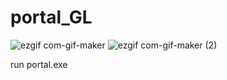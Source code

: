 # portal_GL

![ezgif com-gif-maker](https://user-images.githubusercontent.com/77037041/190585639-c7735180-311c-4a6d-a011-9054b1807c53.gif)
![ezgif com-gif-maker (2)](https://user-images.githubusercontent.com/77037041/190585750-8b7a47e9-5df2-481e-b4a2-62c4e26f3b59.gif)


run portal.exe
